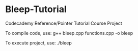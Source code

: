 # Bleep-Tutorial
Codecademy Reference/Pointer Tutorial Course Project

To compile code, use: g++ bleep.cpp functions.cpp -o bleep

To execute project, use: ./bleep
